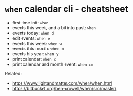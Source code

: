 # `when` calendar cli - cheatsheet

* first time init: `when`
* events this week, and a bit into past: `when`
* events today: `when d`
* edit events: `when e`
* events this week: `when w`
* events this month: `when m`
* events his year: `when y`
* print calendar: `when c`
* print calendar and month event: `when cm`



Related:

* <https://www.lightandmatter.com/when/when.html>
* <https://bitbucket.org/ben-crowell/when/src/master/>

